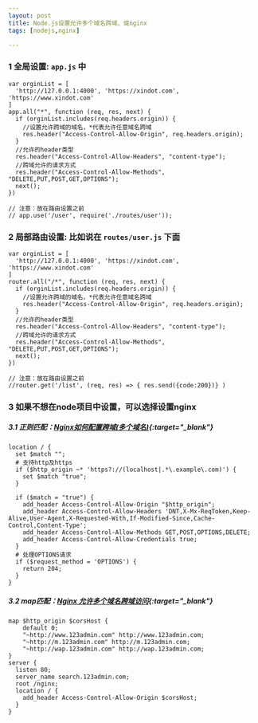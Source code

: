 ```yaml
---
layout: post
title: Node.js设置允许多个域名跨域、或nginx
tags: [nodejs,nginx]

---
```


### 1 全局设置: `app.js` 中

```
var orginList = [
  'http://127.0.0.1:4000', 'https://xindot.com', 'https://www.xindot.com'
]
app.all("*", function (req, res, next) {
  if (orginList.includes(req.headers.origin)) {
    //设置允许跨域的域名，*代表允许任意域名跨域
    res.header("Access-Control-Allow-Origin", req.headers.origin);
  }
  //允许的header类型
  res.header("Access-Control-Allow-Headers", "content-type");
  //跨域允许的请求方式
  res.header("Access-Control-Allow-Methods", "DELETE,PUT,POST,GET,OPTIONS");
  next();
})

// 注意：放在路由设置之前
// app.use('/user', require('./routes/user'));
```

### 2 局部路由设置: 比如说在 `routes/user.js` 下面

```
var orginList = [
  'http://127.0.0.1:4000', 'https://xindot.com', 'https://www.xindot.com'
]
router.all("/*", function (req, res, next) {
  if (orginList.includes(req.headers.origin)) {
    //设置允许跨域的域名，*代表允许任意域名跨域
    res.header("Access-Control-Allow-Origin", req.headers.origin);
  }
  //允许的header类型
  res.header("Access-Control-Allow-Headers", "content-type");
  //跨域允许的请求方式
  res.header("Access-Control-Allow-Methods", "DELETE,PUT,POST,GET,OPTIONS");
  next();
})

// 注意：放在路由设置之前
//router.get('/list', (req, res) => { res.send({code:200})} )
```

### 3 如果不想在node项目中设置，可以选择设置nginx

##### 3.1 正则匹配：*[Nginx如何配置跨域(多个域名)](https://blog.csdn.net/moxiaomomo/article/details/82970004){:target="_blank"}*

```
location / {
  set $match "";
  # 支持http及https
  if ($http_origin ~* 'https?://(localhost|.*\.example\.com)') {
    set $match "true";
  }

  if ($match = "true") {
    add_header Access-Control-Allow-Origin "$http_origin";
    add_header Access-Control-Allow-Headers 'DNT,X-Mx-ReqToken,Keep-Alive,User-Agent,X-Requested-With,If-Modified-Since,Cache-Control,Content-Type';
    add_header Access-Control-Allow-Methods GET,POST,OPTIONS,DELETE;
    add_header Access-Control-Allow-Credentials true;
  }
  # 处理OPTIONS请求
  if ($request_method = 'OPTIONS') {
    return 204;
  }
}
```

##### 3.2 map匹配：*[Nginx 允许多个域名跨域访问](https://www.123admin.com/how-to-enable-cross-origin-requests-cors-on-nginx/){:target="_blank"}*

```
map $http_origin $corsHost {
    default 0;
    "~http://www.123admin.com" http://www.123admin.com;
    "~http://m.123admin.com" http://m.123admin.com;
    "~http://wap.123admin.com" http://wap.123admin.com;
}
server {
  listen 80;
  server_name search.123admin.com;
  root /nginx;
  location / {
    add_header Access-Control-Allow-Origin $corsHost;
  }
}
```